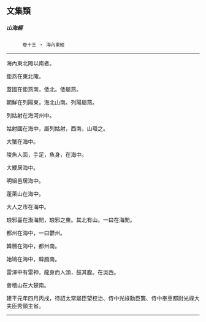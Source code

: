 

## 文集類

##### 山海經
　　　`卷十三 ‧ 海內東經`

* * *

海內東北陬以南者。

鉅燕在東北陬。

蓋國在鉅燕南，倭北。倭屬燕。

朝鮮在列陽東，海北山南。列陽屬燕。

列姑射在海河州中。

姑射國在海中，屬列姑射，西南，山環之。

大蟹在海中。

陵魚人面，手足，魚身，在海中。

大鯾居海中。

明組邑居海中。

蓬萊山在海中。

大人之市在海中。

琅邪臺在渤海閒，琅邪之東。其北有山。一曰在海閒。

都州在海中，一曰鬱州。

韓鴈在海中，都州南。

始鳩在海中，韓鴈南。

雷澤中有雷神，龍身而人頭，鼓其腹。在吳西。

會稽山在大楚南。

建平元年四月丙戌，待詔太常屬臣望校治、侍中光祿勳臣龔、侍中奉車都尉光祿大夫臣秀領主省。

* * *

